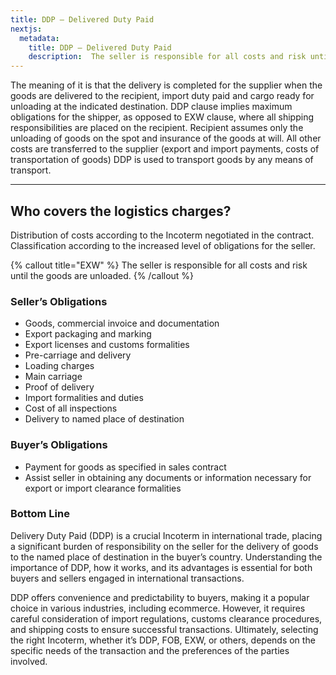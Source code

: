 ```yaml
---
title: DDP — Delivered Duty Paid
nextjs:
  metadata:
    title: DDP — Delivered Duty Paid
    description:  The seller is responsible for all costs and risk until the goods are unloaded.
---
```


The meaning of it is that the delivery is completed for the supplier when the goods are delivered to the recipient, import duty paid and cargo ready for unloading at the indicated destination. DDP clause implies maximum obligations for the shipper, as opposed to EXW clause, where all shipping responsibilities are placed on the recipient. Recipient assumes only the unloading of goods on the spot and insurance of the goods at will. All other costs are transferred to the supplier (export and import payments, costs of transportation of goods) DDP is used to transport goods by any means of transport.

---

## Who covers the logistics charges?

Distribution of costs according to the Incoterm negotiated in the contract. Classification according to the increased level of obligations for the seller.


{% callout title="EXW" %}
 The seller is responsible for all costs and risk until the goods are unloaded.
 {% /callout %}


### Seller’s Obligations

- Goods, commercial invoice and documentation
- Export packaging and marking
- Export licenses and customs formalities
- Pre-carriage and delivery
- Loading charges
- Main carriage
- Proof of delivery
- Import formalities and duties
- Cost of all inspections
- Delivery to named place of destination

### Buyer’s Obligations

- Payment for goods as specified in sales contract
- Assist seller in obtaining any documents or information necessary for export or import clearance formalities



### Bottom Line

Delivery Duty Paid (DDP) is a crucial Incoterm in international trade, placing a significant burden of responsibility on the seller for the delivery of goods to the named place of destination in the buyer’s country. Understanding the importance of DDP, how it works, and its advantages is essential for both buyers and sellers engaged in international transactions.

DDP offers convenience and predictability to buyers, making it a popular choice in various industries, including ecommerce. However, it requires careful consideration of import regulations, customs clearance procedures, and shipping costs to ensure successful transactions. Ultimately, selecting the right Incoterm, whether it’s DDP, FOB, EXW, or others, depends on the specific needs of the transaction and the preferences of the parties involved.